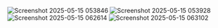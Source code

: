 
![Screenshot 2025-05-15 053846](https://github.com/user-attachments/assets/624868db-9d8b-4a0c-b72d-e3611e3631a1)
![Screenshot 2025-05-15 053928](https://github.com/user-attachments/assets/8b41418e-a0c2-4938-a89d-763d2531178a)
![Screenshot 2025-05-15 062614](https://github.com/user-attachments/assets/872e5477-04b6-43e8-8816-665fbca173ee)
![Screenshot 2025-05-15 063102](https://github.com/user-attachments/assets/5341398c-5230-4f20-8415-e00cc7eaefdf)
